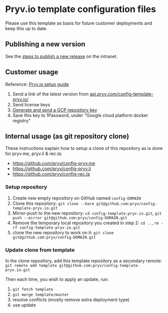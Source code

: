 # Pryv.io template configuration files

Please use this template as basis for future customer deployments and keep this up to date.


## Publishing a new version

See the [steps to publish a new release](https://github.com/pryv/intranet/blob/master/Engineering/Codebase/Publishing%20a%20new%20release.md#in-config-template) on the intranet.


## Customer usage

Reference: [Pryv.io setup guide](https://api.pryv.com/customer-resources/pryv.io-setup/#obtain-the-license-key-credentials-and-configuration-files)

1. Send a link of the latest version from [api.pryv.com/config-template-pryv.io/](https://api.pryv.com/config-template-pryv.io/)
2. Send license keys
3. [Generate and send a GCP repository key](https://github.com/pryv/intranet/blob/master/Engineering/Infrastructure/Docker%20private%20registry.md)
4. Save this key to 1Password, under "Google cloud platform docker registry"


## Internal usage (as git repository clone)

These instructions explain how to setup a clone of this repository as is done for pryv.me, pryv.li & rec.la:
- https://github.com/pryv/config-pryv.me
- https://github.com/pryv/config-pryv.li
- https://github.com/pryv/config-rec.la

### Setup repository

1. Create new empty repository on GitHub named `config-DOMAIN`
2. Clone this repository: `git clone --bare git@github.com:pryv/config-template-pryv.io.git`
3. Mirror-push to the new repository: `cd config-template-pryv.io.git`, `git push --mirror git@github.com:pryv/config-DOMAIN.git`
4. Remove the temporary local repository you created in step 2: `cd ..`, `rm -rf config-template-pryv.io.git`
5. clone the new repository to work on it: `git clone git@github.com:pryv/config-DOMAIN.git`

### Update clone from template

In the clone repository, add this template repository as a secondary remote: `git remote add template git@github.com:pryv/config-template-pryv.io.git`

Then each time, you wish to apply an update, run:

1. `git fetch template`
2. `git merge template/master`
3. resolve conflicts (mostly remove extra deployment type)
4. use update
 
